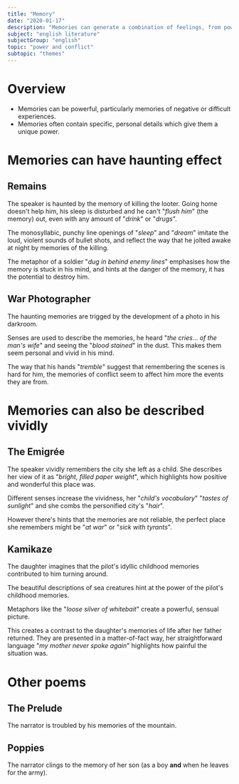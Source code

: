 ```yaml
---
title: "Memory"
date: "2020-01-17"
description: "Memories can generate a combination of feelings, from powerful to triggering."
subject: "english literature"
subjectGroup: "english"
topic: "power and conflict"
subtopic: "themes"
---
```


# Overview

- Memories can be powerful, particularly memories of negative or difficult experiences.
- Memories often contain specific, personal details which give them a unique power.

# Memories can have haunting effect

## Remains

The speaker is haunted by the memory of killing the looter. Going home doesn't help him, his sleep is disturbed and he can't "_flush him_" (the memory) out, even with any amount of "_drink_" or "_drugs_".

The monosyllabic, punchy line openings of "_sleep_" and "_dream_" imitate the loud, violent sounds of bullet shots, and reflect the way that he jolted awake at night by memories of the killing.

The metaphor of a soldier "_dug in behind enemy lines_" emphasises how the memory is stuck in his mind, and hints at the danger of the memory, it has the potential to destroy him.

## War Photographer

The haunting memories are trigged by the development of a photo in his darkroom.

Senses are used to describe the memories, he heard "_the cries_... _of the man's wife_" and seeing the "_blood stained_" in the dust. This makes them seem personal and vivid in his mind.

The way that his hands "_tremble_" suggest that remembering the scenes is hard for him, the memories of conflict seem to affect him more the events they are from.

# Memories can also be described vividly

## The Emigrée

The speaker vividly remembers the city she left as a child. She describes her view of it as "_bright, filled paper weight_", which highlights how positive and wonderful this place was.

Different senses increase the vividness, her "_child's vocabulary_" "_tastes of sunlight_" and she combs the personified city's "_hair_".

However there's hints that the memories are not reliable, the perfect place she remembers might be "_at war_" or "_sick with tyrants_".

## Kamikaze

The daughter imagines that the pilot's idyllic childhood memories contributed to him turning around.

The beautiful descriptions of sea creatures hint at the power of the pilot's childhood memories.

Metaphors like the "_loose silver of whitebait_" create a powerful, sensual picture.

This creates a contrast to the daughter's memories of life after her father returned. They are presented in a matter-of-fact way, her straightforward language "_my mother never spoke again_" highlights how painful the situation was.

# Other poems

## The Prelude

The narrator is troubled by his memories of the mountain.

## Poppies

The narrator clings to the memory of her son (as a boy **and** when he leaves for the army).
